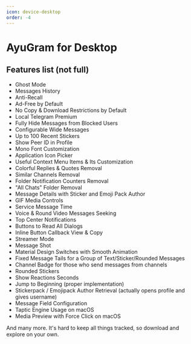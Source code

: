 ```yaml
---
icon: device-desktop
order: -4
---
```


# AyuGram for Desktop

## Features list (not full)

- Ghost Mode
- Messages History
- Anti-Recall
- Ad-Free by Default
- No Copy & Download Restrictions by Default
- Local Telegram Premium
- Fully Hide Messages from Blocked Users
- Configurable Wide Messages
- Up to 100 Recent Stickers
- Show Peer ID in Profile
- Mono Font Customization
- Application Icon Picker
- Useful Context Menu Items & Its Customization
- Colorful Replies & Quotes Removal
- Similar Channels Removal
- Folder Notification Counters Removal
- "All Chats" Folder Removal
- Message Details with Sticker and Emoji Pack Author
- GIF Media Controls
- Service Message Time
- Voice & Round Video Messages Seeking
- Top Center Notifications
- Buttons to Read All Dialogs
- Inline Button Callback View & Copy
- Streamer Mode
- Message Shot
- Material Design Switches with Smooth Animation
- Fixed Message Tails for a Group of Text/Sticker/Rounded Messages
- Channel Badge for those who send messages from channels
- Rounded Stickers
- Show Reactions Seconds
- Jump to Beginning (proper implementation)
- Stickerpack / Emojipack Author Retrieval (actually opens profile and gives username) 
- Message Field Configuration
- Taptic Engine Usage on macOS
- Media Preview with Force Click on macOS

And many more. It's hard to keep all things tracked, so download and explore on your own.
